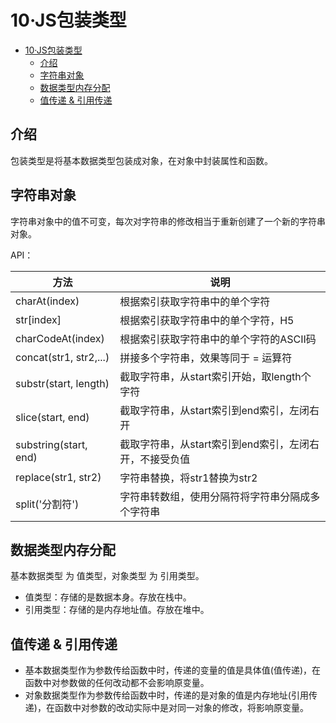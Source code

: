 # 10·JS包装类型

<!-- TOC -->
* [10·JS包装类型](#10js包装类型)
  * [介绍](#介绍)
  * [字符串对象](#字符串对象)
  * [数据类型内存分配](#数据类型内存分配)
  * [值传递 & 引用传递](#值传递--引用传递)
<!-- TOC -->

## 介绍
包装类型是将基本数据类型包装成对象，在对象中封装属性和函数。

## 字符串对象
字符串对象中的值不可变，每次对字符串的修改相当于重新创建了一个新的字符串对象。

API：

| 方法                     | 说明                              |
|------------------------|---------------------------------|
| charAt(index)          | 根据索引获取字符串中的单个字符                 |
| str[index]             | 根据索引获取字符串中的单个字符，H5              |
| charCodeAt(index)      | 根据索引获取字符串中的单个字符的ASCII码          |
| concat(str1, str2,...) | 拼接多个字符串，效果等同于 = 运算符             |
| substr(start, length)  | 截取字符串，从start索引开始，取length个字符     |
| slice(start, end)      | 截取字符串，从start索引到end索引，左闭右开       |
| substring(start, end)  | 截取字符串，从start索引到end索引，左闭右开，不接受负值 |
| replace(str1, str2)    | 字符串替换，将str1替换为str2              |
| split('分割符')           | 字符串转数组，使用分隔符将字符串分隔成多个字符串        |

## 数据类型内存分配
基本数据类型 为 值类型，对象类型 为 引用类型。

- 值类型：存储的是数据本身。存放在栈中。
- 引用类型：存储的是内存地址值。存放在堆中。

## 值传递 & 引用传递
- 基本数据类型作为参数传给函数中时，传递的变量的值是具体值(值传递)，在函数中对参数做的任何改动都不会影响原变量。
- 对象数据类型作为参数传给函数中时，传递的是对象的值是内存地址(引用传递)，在函数中对参数的改动实际中是对同一对象的修改，将影响原变量。
